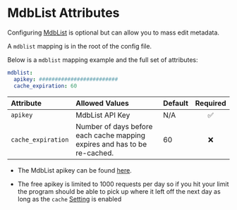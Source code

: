# MdbList Attributes

Configuring [MdbList](https://mdblist.com/) is optional but can allow you to mass edit metadata.

A `mdblist` mapping is in the root of the config file.

Below is a `mdblist` mapping example and the full set of attributes:
```yaml
mdblist:
  apikey: #########################
  cache_expiration: 60
```

| Attribute          | Allowed Values                                                            | Default | Required |
|:-------------------|:--------------------------------------------------------------------------|:--------|:--------:|
| `apikey`           | MdbList API Key                                                           | N/A     | &#9989;  |
| `cache_expiration` | Number of days before each cache mapping expires and has to be re-cached. | 60      | &#10060; |

* The MdbList apikey can be found [here](https://mdblist.com/preferences/).

* The free apikey is limited to 1000 requests per day so if you hit your limit the program should be able to pick up where it left off the next day as long as the `cache` [Setting](settings.md#cache) is enabled 
